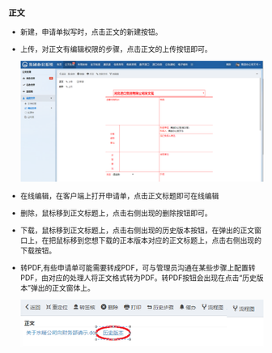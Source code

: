 ﻿
### 正文

- 新建，申请单拟写时，点击正文的新建按钮。
- 上传，对正文有编辑权限的步骤，点击正文的上传按钮即可。

   ![正文1](images/正文1.png)
- 在线编辑，在客户端上打开申请单，点击正文标题即可在线编辑
- 删除，鼠标移到正文标题上，点击右侧出现的删除按钮即可。
- 下载，鼠标移到正文标题上，点击右侧出现的历史版本按钮，在弹出的正文窗口上，在把鼠标移到您想下载的正本版本对应的正文标题上，点击右侧出现的下载按钮。
- 转PDF,有些申请单可能需要转成PDF，可与管理员沟通在某些步骤上配置转PDF，由对应的处理人将正文格式转为PDF。转PDF按钮会出现在点击“历史版本”弹出的正文窗体上。

   ![正文2](images/正文2.png)
